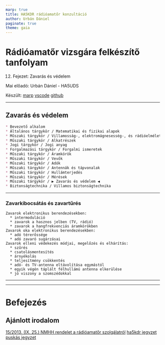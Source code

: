 ```yaml
---
marp: true
title: HA5KDR rádióamatőr konzultáció
author: Urbán Dániel
paginate: true
theme: gaia
---
```


# Rádióamatőr vizsgára felkészítő tanfolyam

12. Fejezet: Zavarás és védelem

Mai előadó: Urbán Dániel - HA5UDS

Készült: [marp](https://marp.app/) [vscode](https://code.visualstudio.com/) [github](https://github.com/durban77/hamcourse)

---

## Zavarás és védelem

```markdown
* Bevezető alkalom
* Általános tárgykör / Matematikai és fizikai alapok
* Műszaki tárgykör / Villamosság-, elektromágnesesség-, és rádióelmélet
* Műszaki tárgykör / Alkatrészek
* Jogi tárgykör / Jogi anyag
* Forgalmazási tárgykör / Forgalmi ismeretek
* Műszaki tárgykör / Áramkörök
* Műszaki tárgykör / Vevők
* Műszaki tárgykör / Adók
* Műszaki tárgykör / Antennák és tápvonalak
* Műszaki tárgykör / Hullámterjedés
* Műszaki tárgykör / Mérések
* Műszaki tárgykör / ▶ Zavarás és védelem ◀
* Biztonságtechnika / Villamos biztonságtechnika
```

---

### Zavarkibocsátás és zavartűrés
    Zavarok elektronikus berendezésekben:
      * intermoduláció
      * zavarok a hasznos jelben (TV, rádió)
      * zavarok a hangfrekvenciás áramkörökben
    Zavarok oka elektronikus berendezésekben:
      * adó térerőssége
      * adó zavaró sugárzásai
    Zavarok elleni védekezés módjai, megelőzés és elhárítás:
      * szűrés
      * csatolásmentesítés
      * árnyékolás
      * teljesítmény csökkentés
      * adó- és TV-antenna eltávolítása egymástól
      * egyik végén táplált félhullámú antenna elkerülése
      * jó viszony a szomszédokkal

---



---

# Befejezés

## Ajánlott irodalom
[15/2013. (IX. 25.) NMHH rendelet a rádióamatőr szolgálatról](https://net.jogtar.hu/jogszabaly?docid=a1300015.nmh)
[ha5kdr jegyzet](https://www.ha5kdr.hu/uploads/2015/10/jegyzet.pdf)
[puskás jegyzet](http://www.puskas.hu/r_tanfolyam/r_tananyag.html)